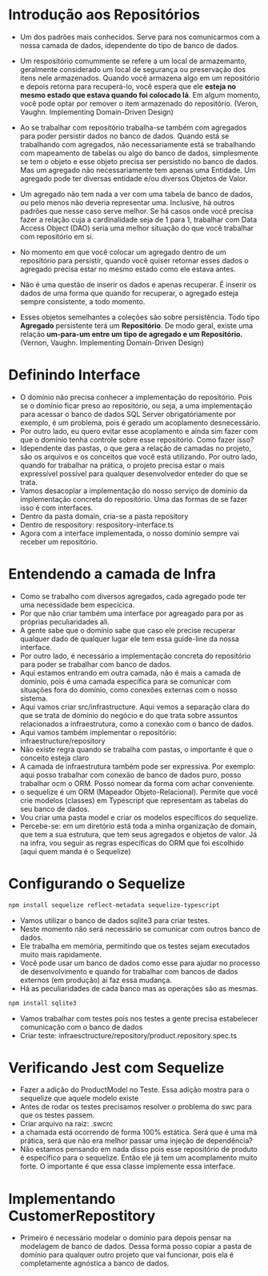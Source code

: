 # Introdução aos Repositórios

- Um dos padrões mais conhecidos. Serve para nos comunicarmos com a nossa camada de dados, idependente do tipo de banco de dados.
- Um respositório comummente se refere a um local de armazemanto, geralmente considerado um local de segurança ou preservação dos itens nele armazenados. Quando você armazena algo em um repositório e depois retorna para recuperá-lo, você espera que ele **esteja no mesmo estado que estava quando foi colocado lá**. Em algum momento, você pode optar por remover o item armazenado do repositório. (Veron, Vaughn. Implementing Domain-Driven Design)
- Ao se trabalhar com repositório trabalha-se também com agregados para poder persistir dados no banco de dados. Quando está se trabalhando com agregados, não necessariamente está se trabalhando com mapeamento de tabelas ou algo do banco de dados, simplesmente se tem o objeto e esse objeto precisa ser persistido no banco de dados. Mas um agregado não necessariamente tem apenas uma Entidade. Um agregado pode ter diversas entidade e/ou diversos Objetos de Valor.
- Um agregado não tem nada a ver com uma tabela de banco de dados, ou pelo menos não deveria representar uma. Inclusive, há outros padrões que nesse caso serve melhor. Se há casos onde você precisa fazer a relação cuja a cardinalidade seja de 1 para 1, trabalhar com Data Access Object (DAO) seria uma melhor situação do que você trabalhar com repositório em si.
- No momento em que você colocar um agregado dentro de um repositório para persistir, quando você quiser retornar esses dados o agregado precisa estar no mesmo estado como ele estava antes.
- Não é uma questão de inserir os dados e apenas recuperar. É inserir os dados de uma forma que quando for recuperar, o agregado esteja sempre consistente, a todo momento.

- Esses objetos semelhantes a coleções são sobre persistência. Todo tipo **Agregado** persistente terá um **Repositório**. De modo geral, existe uma relação **um-para-um entre um tipo de agregado e um Repositório.** (Vernon, Vaughn. Implementing Domain-Driven Design)

# Definindo Interface

- O domínio não precisa conhecer a implementação do repositório. Pois se o domínio ficar preso ao repositório, ou seja, a uma implementação para acessar o banco de dados SQL Server obrigatóriamente por exemplo, é um problema, pois é gerado um acoplamento desnecessário.
- Por outro lado, eu quero evitar esse acoplamento e ainda sim fazer com que o domínio tenha controle sobre esse repositório. Como fazer isso?
- Idependente das pastas, o que gera a relação de camadas no projeto, são os arquivos e os conceitos que você está utilizando. Por outro lado, quando for trabalhar na prática, o projeto precisa estar o mais expressível possível para qualquer desenvolvedor enteder do que se trata.
- Vamos desacoplar a implementação do nosso serviço de domínio da implementação concreta do repositório. Uma das formas de se fazer isso é com interfaces.
- Dentro da pasta domain, cria-se a pasta repository
- Dentro de respository: respository-interface.ts
- Agora com a interface implementada, o nosso domínio sempre vai receber um repositório.

# Entendendo a camada de Infra

- Como se trabalho com diversos agregados, cada agregado pode ter uma necessidade bem especícica.
- Por que não criar também uma interface por agreagado para por as próprias peculiaridades ali.
- A gente sabe que o domínio sabe que caso ele precise recuperar qualquer dado de qualquer lugar ele tem essa guide-line da nossa interface.
- Por outro lado, é necessário a implementação concreta do repositório para poder se trabalhar com banco de dados.
- Aqui estamos entrando em outra camada, não é mais a camada de domínio, pois é uma camada específica para se comunicar com situações fora do domínio, como conexões externas com o nosso sistema.
- Aqui vamos criar src/infrastructure. Aqui vemos a separação clara do que se trata de domínio do negócio e do que trata sobre assuntos relacionados a infraestrutura, como a conexão com o banco de dados.
- Aqui vamos também implementar o repositório: infraestructure/repository
- Não existe regra quando se trabalha com pastas, o importante é que o conceito esteja claro
- A camada de infraestrutura também pode ser expressiva. Por exemplo: aqui posso trabalhar com conexão de banco de dados puro, posso trabalhar ocm o ORM. Posso nomear da forma com achar conveniente.
- o sequelize é um ORM (Mapeador Objeto-Relacional). Permite que você crie modelos (classes) em Typescript que representam as tabelas do seu banco de dados.
- Vou criar uma pasta model e criar os modelos específicos do sequelize.
- Percebe-se: em um diretório está toda a minha organização de domain, que tem a sua estrutura, que tem seus agregados e objetos de valor. Já na infra, vou seguir as regras específicas do ORM que foi escolhido (aqui quem manda é o Sequelize)

# Configurando o Sequelize

```bash
npm install sequelize reflect-metadata sequelize-typescript
```

- Vamos utilizar o banco de dados sqlite3 para criar testes. 
- Neste momento não será necessário se comunicar com outros banco de dados.
- Ele trabalha em memória, permitindo que os testes sejam executados muito mais rapidamente.
- Você pode usar um banco de dados como esse para ajudar no processo de desenvolvimento e quando for trabalhar com bancos de dados externos (em produção) ai faz essa mudança. 
- Há as peculiaridades de cada banco mas as operações são as mesmas.
```bash
npm install sqlite3
```
- Vamos trabalhar com testes pois nos testes a gente precisa estabelecer comunicação com o banco de dados
- Criar teste: infraesctructure/repository/product.repository.spec.ts

# Verificando Jest com Sequelize
-  Fazer a adição do ProductModel no Teste. Essa adição mostra para o sequelize que aquele modelo existe
- Antes de rodar os testes precisamos resolver o problema do swc para que os testes passem.
- Criar arquivo na raiz: .swcrc
- a chamada está ocorrendo de forma 100% estática. Será que é uma má prática, será que não era melhor passar uma injeção de dependência? 
- Não estamos pensando em nada disso pois esse repositório de produto é específico para o sequelize. Então ele já tem um acomplamento muito forte. O importante é que essa classe implemente essa interface.

# Implementando CustomerRepostitory
 - Primeiro é necessário modelar o domínio para depois pensar na modelagem de banco de dados. Dessa forma posso copiar a pasta de domínio para qualquer outro projeto que vai funcionar, pois ela é completamente agnóstica a banco de dados.